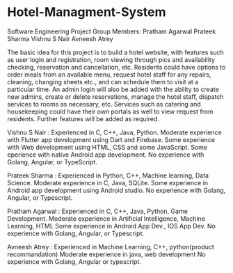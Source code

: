 # Hotel-Managment-System
Software Engineering Project
Group Members:
Pratham Agarwal
Prateek Sharma
Vishnu S Nair
Avneesh Atrey

The basic idea for this project is to build a hotel website, with features such as user login and registration, room viewing through pics and availability checking, reservation and cancellation, etc. Residents could have options to order meals from an available menu, request hotel staff for any repairs, cleaning, changing sheets etc., and can schedule them to visit at a particular time. An admin login will also be added with the ability to create new admins, create or delete reservations, manage the hotel staff, dispatch services to rooms as necessary, etc. Services such as catering and housekeeping could have their own portals as well to view request from residents. Further features will be added as required.

Vishnu S Nair : 
Experienced in C, C++, Java, Python.
Moderate experience with Flutter app development using Dart and Firebase.
Some experience with Web development using HTML, CSS and some JavaScript.
Some eperience with native Android app development.
No experience with Golang, Angular, or TypeScript.

Prateek Sharma :
Experienced in Python, C++, Machine learning, Data Science.
Moderate experience in C, Java, SQLite. 
Some experience in Android app development using Android studio.
No experience with Golang, Angular, or Typescript.

Pratham Agarwal :
Experienced in C, C++, Java, Python, Game Development.
Moderate experience in Artificial Intelligence, Machine Learning, HTML
Some experience in Android App Dev., IOS App Dev.
No experience with Golang, Angular, or Typescript.

Avneesh Atrey :
Experienced in Machine Learning, C++, python(product recommandation)
Moderate experience in java, web development
No experience with Golang, Angular or typescript.
